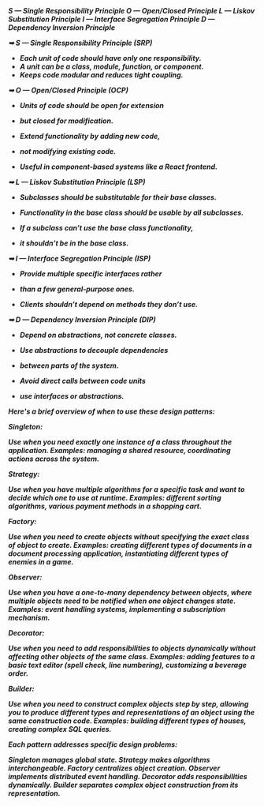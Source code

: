 <strong>
<em>
S — Single Responsibility Principle
O — Open/Closed Principle
L  — Liskov Substitution Principle
I  — Interface Segregation Principle
D — Dependency Inversion Principle

➥ S — Single Responsibility Principle (SRP)

- Each unit of code should have only one responsibility.
- A unit can be a class, module, function, or component.
- Keeps code modular and reduces tight coupling.

➥ O — Open/Closed Principle (OCP)

- Units of code should be open for extension 
+ but closed for modification.

- Extend functionality by adding new code, 
+ not modifying existing code.

- Useful in component-based systems like a React frontend.

➥ L — Liskov Substitution Principle (LSP)

- Subclasses should be substitutable for their base classes.
- Functionality in the base class should be usable by all subclasses.

- If a subclass can’t use the base class functionality, 
+ it shouldn’t be in the base class.

➥ I — Interface Segregation Principle (ISP)

- Provide multiple specific interfaces rather
+  than a few general-purpose ones.

- Clients shouldn’t depend on methods they don’t use.

➥ D — Dependency Inversion Principle (DIP)

- Depend on abstractions, not concrete classes.

- Use abstractions to decouple dependencies 
+ between parts of the system.

- Avoid direct calls between code units
+ use interfaces or abstractions.



Here's a brief overview of when to use these design patterns:

Singleton:

Use when you need exactly one instance of a class throughout the application.
Examples: managing a shared resource, coordinating actions across the system.


Strategy:

Use when you have multiple algorithms for a specific task and want to decide which one to use at runtime.
Examples: different sorting algorithms, various payment methods in a shopping cart.


Factory:

Use when you need to create objects without specifying the exact class of object to create.
Examples: creating different types of documents in a document processing application, instantiating different types of enemies in a game.


Observer:

Use when you have a one-to-many dependency between objects, where multiple objects need to be notified when one object changes state.
Examples: event handling systems, implementing a subscription mechanism.


Decorator:

Use when you need to add responsibilities to objects dynamically without affecting other objects of the same class.
Examples: adding features to a basic text editor (spell check, line numbering), customizing a beverage order.


Builder:

Use when you need to construct complex objects step by step, allowing you to produce different types and representations of an object using the same construction code.
Examples: building different types of houses, creating complex SQL queries.



Each pattern addresses specific design problems:

Singleton manages global state.
Strategy makes algorithms interchangeable.
Factory centralizes object creation.
Observer implements distributed event handling.
Decorator adds responsibilities dynamically.
Builder separates complex object construction from its representation.

  
</em>
</strong>
